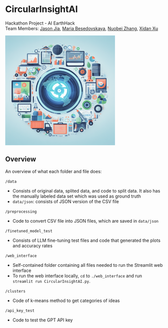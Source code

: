 # CircularInsightAI
Hackathon Project - AI EarthHack <br>
Team Members: [Jason Jia](https://www.linkedin.com/in/jasonjiajs/), [Maria Besedovskaya](https://www.linkedin.com/in/mariabesedovskaya/), [Nuobei Zhang](https://www.linkedin.com/in/nuobeizhang/), [Xidan Xu](https://www.linkedin.com/in/xidan-xu/)

<img src="readme_banner.jpeg" alt="banner" height="350">

## Overview

An overview of what each folder and file does:

`/data`

- Consists of original data, splited data, and code to split data. It also has the manually labeled data set which was used as ground truth
- `data/json`: consists of JSON version of the CSV file

`/preprocessing`

- Code to convert CSV file into JSON files, which are saved in `data/json`

`/finetuned_model_test`

- Consists of LLM fine-tuning test files and code that generated the plots and accuracy rates

`/web_interface`

- Self-contained folder containing all files needed to run the Streamlit web interface
- To run the web interface locally, `cd` to `./web_interface` and run `streamlit run CircularInsightAI.py`.

`/clusters`

- Code of k-means method to get categories of ideas

`/api_key_test`

- Code to test the GPT API key
